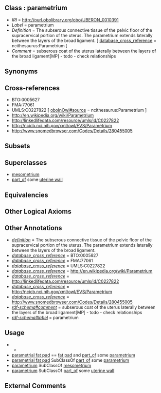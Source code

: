 
## Class : parametrium

 * *IRI* = http://purl.obolibrary.org/obo/UBERON_0010391
 * *Label* = parametrium
 * *Definition* = The subserous connective tissue of the pelvic floor of the supracervical portion of the uterus. The parametrium extends laterally between the layers of the broad ligament. [ [database_cross_reference](../../ef/oboInOwl#hasDbXref.md) = ncithesaurus:Parametrium ]
 * *Comment* = subserous coat of the uterus laterally between the layers of the broad ligament[MP] - todo - check relationships

## Synonyms


## Cross-references

 * BTO:0005627
 * FMA:77061
 * UMLS:C0227822 [ [oboInOwl#source](../../ce/oboInOwl#source.md) = ncithesaurus:Parametrium ]
 * http://en.wikipedia.org/wiki/Parametrium
 * http://linkedlifedata.com/resource/umls/id/C0227822
 * http://ncicb.nci.nih.gov/xml/owl/EVS/Parametrium
 * http://www.snomedbrowser.com/Codes/Details/280455005

## Subsets


## Superclasses

 * [mesometrium](../../UBERON/85/UBERON_0003885.md)
 * [part_of](../../BFO/50/BFO_0000050.md) some [uterine wall](../../UBERON/59/UBERON_0000459.md)

## Equivalencies


## Other Logical Axioms


## Other Annotations

 * *[definition](../../IAO/15/IAO_0000115.md)* = The subserous connective tissue of the pelvic floor of the supracervical portion of the uterus. The parametrium extends laterally between the layers of the broad ligament.
 * *[database_cross_reference](../../ef/oboInOwl#hasDbXref.md)* = BTO:0005627
 * *[database_cross_reference](../../ef/oboInOwl#hasDbXref.md)* = FMA:77061
 * *[database_cross_reference](../../ef/oboInOwl#hasDbXref.md)* = UMLS:C0227822
 * *[database_cross_reference](../../ef/oboInOwl#hasDbXref.md)* = http://en.wikipedia.org/wiki/Parametrium
 * *[database_cross_reference](../../ef/oboInOwl#hasDbXref.md)* = http://linkedlifedata.com/resource/umls/id/C0227822
 * *[database_cross_reference](../../ef/oboInOwl#hasDbXref.md)* = http://ncicb.nci.nih.gov/xml/owl/EVS/Parametrium
 * *[database_cross_reference](../../ef/oboInOwl#hasDbXref.md)* = http://www.snomedbrowser.com/Codes/Details/280455005
 * *[rdf-schema#comment](../../nt/rdf-schema#comment.md)* = subserous coat of the uterus laterally between the layers of the broad ligament[MP] - todo - check relationships
 * *[rdf-schema#label](../../el/rdf-schema#label.md)* = parametrium

## Usage

 * -
 * [parametrial fat pad](../../UBERON/13/UBERON_0010413.md) == [fat pad](../../UBERON/16/UBERON_0003916.md) and [part_of](../../BFO/50/BFO_0000050.md) some [parametrium](../../UBERON/91/UBERON_0010391.md)
 * [parametrial fat pad](../../UBERON/13/UBERON_0010413.md) SubClassOf [part_of](../../BFO/50/BFO_0000050.md) some [parametrium](../../UBERON/91/UBERON_0010391.md)
 * [parametrium](../../UBERON/91/UBERON_0010391.md) SubClassOf [mesometrium](../../UBERON/85/UBERON_0003885.md)
 * [parametrium](../../UBERON/91/UBERON_0010391.md) SubClassOf [part_of](../../BFO/50/BFO_0000050.md) some [uterine wall](../../UBERON/59/UBERON_0000459.md)

## External Comments

